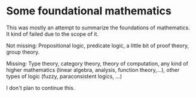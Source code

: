 # Some foundational mathematics

This was mostly an attempt to summarize the foundations of mathematics. It kind of failed due to the scope of it.

Not missing: Propositional logic, predicate logic, a little bit of proof theory, group theory.

Missing: Type theory, category theory, theory of computation, any kind of higher mathematics (linear algebra, analysis, function theory,...), other types of logic (fuzzy, paraconsistent logics, ...)

I don't plan to continue this.
